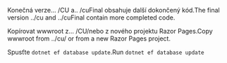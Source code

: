 <span data-ttu-id="dd6ff-101">Konečná verze... /CU a.. /cuFinal obsahuje další dokončený kód.</span><span class="sxs-lookup"><span data-stu-id="dd6ff-101">The final version ../cu and ../cuFinal contain more completed code.</span></span>

<span data-ttu-id="dd6ff-102">Kopírovat wwwroot z... /CU/nebo z nového projektu Razor Pages.</span><span class="sxs-lookup"><span data-stu-id="dd6ff-102">Copy wwwroot from ../cu/ or from a new Razor Pages project.</span></span>

<span data-ttu-id="dd6ff-103">Spusťte `dotnet ef database update`.</span><span class="sxs-lookup"><span data-stu-id="dd6ff-103">Run `dotnet ef database update`</span></span>
